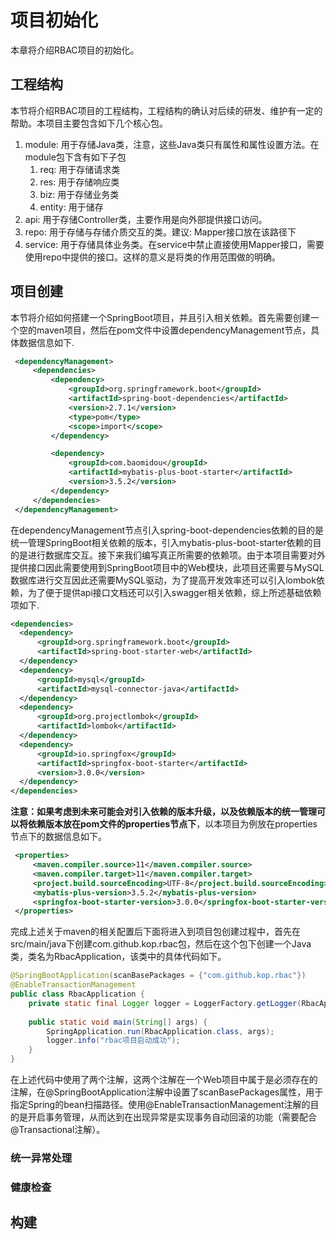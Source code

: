 # 项目初始化

本章将介绍RBAC项目的初始化。

## 工程结构

本节将介绍RBAC项目的工程结构，工程结构的确认对后续的研发、维护有一定的帮助。本项目主要包含如下几个核心包。

1. module: 用于存储Java类，注意，这些Java类只有属性和属性设置方法。在module包下含有如下子包
    1. req: 用于存储请求类
    2. res: 用于存储响应类
    3. biz: 用于存储业务类
    4. entity: 用于储存
2. api: 用于存储Controller类，主要作用是向外部提供接口访问。
3. repo: 用于存储与存储介质交互的类。建议: Mapper接口放在该路径下
4. service: 用于存储具体业务类。在service中禁止直接使用Mapper接口，需要使用repo中提供的接口。这样的意义是将类的作用范围做的明确。

## 项目创建
本节将介绍如何搭建一个SpringBoot项目，并且引入相关依赖。首先需要创建一个空的maven项目，然后在pom文件中设置dependencyManagement节点，具体数据信息如下.

```xml
 <dependencyManagement>
     <dependencies>
         <dependency>
             <groupId>org.springframework.boot</groupId>
             <artifactId>spring-boot-dependencies</artifactId>
             <version>2.7.1</version>
             <type>pom</type>
             <scope>import</scope>
         </dependency>

         <dependency>
             <groupId>com.baomidou</groupId>
             <artifactId>mybatis-plus-boot-starter</artifactId>
             <version>3.5.2</version>
         </dependency>
     </dependencies>
 </dependencyManagement>
```

在dependencyManagement节点引入spring-boot-dependencies依赖的目的是统一管理SpringBoot相关依赖的版本，引入mybatis-plus-boot-starter依赖的目的是进行数据库交互。接下来我们编写真正所需要的依赖项。由于本项目需要对外提供接口因此需要使用到SpringBoot项目中的Web模块，此项目还需要与MySQL数据库进行交互因此还需要MySQL驱动，为了提高开发效率还可以引入lombok依赖，为了便于提供api接口文档还可以引入swagger相关依赖，综上所述基础依赖项如下.

```xml
<dependencies>
  <dependency>
      <groupId>org.springframework.boot</groupId>
      <artifactId>spring-boot-starter-web</artifactId>
  </dependency>
  <dependency>
      <groupId>mysql</groupId>
      <artifactId>mysql-connector-java</artifactId>
  </dependency>
  <dependency>
      <groupId>org.projectlombok</groupId>
      <artifactId>lombok</artifactId>
  </dependency>
  <dependency>
      <groupId>io.springfox</groupId>
      <artifactId>springfox-boot-starter</artifactId>
      <version>3.0.0</version>
  </dependency>
</dependencies>
```

**注意：如果考虑到未来可能会对引入依赖的版本升级，以及依赖版本的统一管理可以将依赖版本放在pom文件的properties节点下**，以本项目为例放在properties节点下的数据信息如下。

```xml
 <properties>
     <maven.compiler.source>11</maven.compiler.source>
     <maven.compiler.target>11</maven.compiler.target>
     <project.build.sourceEncoding>UTF-8</project.build.sourceEncoding>
     <mybatis-plus-version>3.5.2</mybatis-plus-version>
     <springfox-boot-starter-version>3.0.0</springfox-boot-starter-version>
 </properties>
```

完成上述关于maven的相关配置后下面将进入到项目包创建过程中，首先在src/main/java下创建com.github.kop.rbac包，然后在这个包下创建一个Java类，类名为RbacApplication，该类中的具体代码如下。


```java
@SpringBootApplication(scanBasePackages = {"com.github.kop.rbac"})
@EnableTransactionManagement
public class RbacApplication {
    private static final Logger logger = LoggerFactory.getLogger(RbacApplication.class); 
    
    public static void main(String[] args) {
        SpringApplication.run(RbacApplication.class, args);
        logger.info("rbac项目启动成功");
    }
}

```

在上述代码中使用了两个注解，这两个注解在一个Web项目中属于是必须存在的注解，在@SpringBootApplication注解中设置了scanBasePackages属性，用于指定Spring的bean扫描路径。使用@EnableTransactionManagement注解的目的是开启事务管理，从而达到在出现异常是实现事务自动回滚的功能（需要配合@Transactional注解）。



### 统一异常处理

### 健康检查

## 构建
